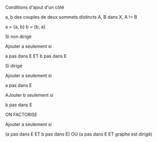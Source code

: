 Conditions d'ajout d'un côté

a, b des couples de deux sommets distincts
A, B dans X, A != B

a = {a, b}
b = {b, a}

Si non dirigé

Ajouter a seulement si

a pas dans E ET b pas dans E

Si dirigé

Ajouter a seulement si

a pas dans E

AJouter b seulement si

b pas dans E

ON FACTORISE

Ajouter a seulement si

(a pas dans E ET b pas dans E) OU (a pas dans E ET graphe est dirigé)
